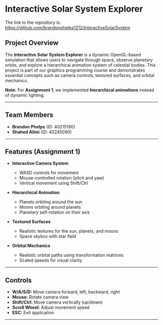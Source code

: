# Interactive Solar System Explorer

The link to the repository is: https://github.com/brandonphelps1212/InteractiveSolarSystem

## Project Overview
The **Interactive Solar System Explorer** is a dynamic OpenGL-based simulation that allows users to navigate through space, observe planetary orbits, and explore a hierarchical animation system of celestial bodies. This project is part of our graphics programming course and demonstrates essential concepts such as camera controls, textured surfaces, and orbital mechanics.

**Note:** For **Assignment 1**, we implemented **hierarchical animations** instead of dynamic lighting.

---

## Team Members
- **Brandon Phelps** (ID: 40215190)  
- **Shahed Alimi** (ID: 40245090)

---

## Features (Assignment 1)
- **Interactive Camera System**
  - WASD controls for movement
  - Mouse-controlled rotation (pitch and yaw)
  - Vertical movement using Shift/Ctrl

- **Hierarchical Animation**
  - Planets orbiting around the sun
  - Moons orbiting around planets
  - Planetary self-rotation on their axis

- **Textured Surfaces**
  - Realistic textures for the sun, planets, and moons
  - Space skybox with star field

- **Orbital Mechanics**
  - Realistic orbital paths using transformation matrices
  - Scaled speeds for visual clarity

---

## Controls
- **W/A/S/D:** Move camera forward, left, backward, right
- **Mouse:** Rotate camera view
- **Shift/Ctrl:** Move camera vertically (up/down)
- **Scroll Wheel:** Adjust movement speed
- **ESC:** Exit application

---

